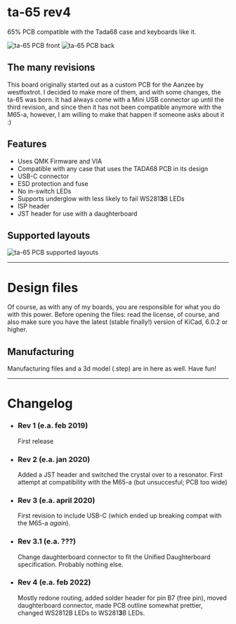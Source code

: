 # ta-65 rev4
65% PCB compatible with the Tada68 case and keyboards like it.

![ta-65 PCB front](https://i.imgur.com/nIENaIw.png)
![ta-65 PCB back](https://i.imgur.com/xAmKRDy.png)

## The many revisions

This board originally started out as a custom PCB for the Aanzee by westfoxtrot. I decided to make more of them, and with some changes, the ta-65 was born. It had always come with a Mini USB connector up until the third revision, and since then it has not been compatible anymore with the M65-a, however, I am willing to make that happen if someone asks about it :)


## Features

- Uses QMK Firmware and VIA
- Compatible with any case that uses the TADA68 PCB in its design
- USB-C connector
- ESD protection and fuse
- No in-switch LEDs
- Supports underglow with less likely to fail WS281**3**B LEDs
- ISP header
- JST header for use with a daughterboard


## Supported layouts
![ta-65 PCB supported layouts](https://i.imgur.com/R9Nojqu.png)


------------------------------


# Design files
Of course, as with any of my boards, you are responsible for what you do with this power. Before opening the files: read the license, of course, and also make sure you have the latest (stable finally!) version of KiCad, 6.0.2 or higher.

## Manufacturing
Manufacturing files and a 3d model (.step) are in here as well. Have fun!


------------------------------


# Changelog

- ### Rev 1 (e.a. feb 2019)
  First release

- ### Rev 2 (e.a. jan 2020)
  Added a JST header and switched the crystal over to a resonator.
First attempt at compatibility with the M65-a (but unsuccesful; PCB too wide)

- ### Rev 3 (e.a. april 2020)
  First revision to include USB-C (which ended up breaking compat with the M65-a *again*).

- ### Rev 3.1 (e.a. ???)
  Change daughterboard connector to fit the Unified Daughterboard specification. Probably nothing else.

- ### Rev 4 (e.a. feb 2022)
  Mostly redone routing, added solder header for pin B7 (free pin), moved daughterboard connector, made PCB outline somewhat prettier, changed WS2812B LEDs to WS281**3**B LEDs.